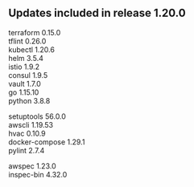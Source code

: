 ## Updates included in release 1.20.0

terraform 0.15.0  
tflint 0.26.0  
kubectl 1.20.6  
helm 3.5.4  
istio 1.9.2  
consul 1.9.5  
vault 1.7.0  
go 1.15.10  
python 3.8.8  
  
setuptools 56.0.0  
awscli 1.19.53  
hvac 0.10.9  
docker-compose 1.29.1  
pylint 2.7.4  
  
awspec 1.23.0  
inspec-bin 4.32.0  
